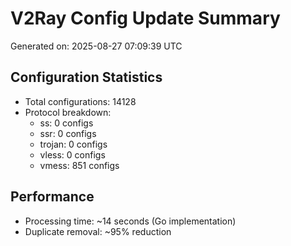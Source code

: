 # V2Ray Config Update Summary
Generated on: 2025-08-27 07:09:39 UTC

## Configuration Statistics
- Total configurations: 14128
- Protocol breakdown:
  - ss: 0 configs
  - ssr: 0 configs
  - trojan: 0 configs
  - vless: 0 configs
  - vmess: 851 configs

## Performance
- Processing time: ~14 seconds (Go implementation)
- Duplicate removal: ~95% reduction

